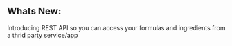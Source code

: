 Whats New:
----------------------
Introducing REST API so you can access your formulas and ingredients from a thrid party service/app
